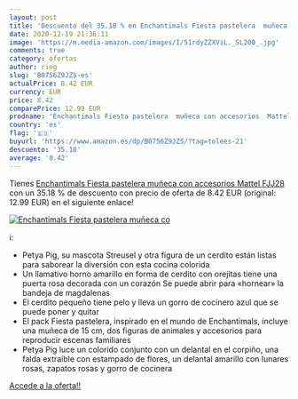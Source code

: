 ```yaml
---
layout: post
title: 'Descuento del 35.18 % en Enchantimals Fiesta pastelera  muñeca co'
date: 2020-12-19 21:36:11
image: 'https://m.media-amazon.com/images/I/51rdyZZXViL._SL200_.jpg'
comments: true
category: ofertas
author: ring
slug: 'B0756Z9JZS-es'
actualPrice: 8.42 EUR
currency: EUR
price: 8.42
comparePrice: 12.99 EUR
prodname: 'Enchantimals Fiesta pastelera  muñeca con accesorios  Mattel FJJ28 '
country: 'es'
flag: '🇪🇸'
buyurl: 'https://www.amazon.es/dp/B0756Z9JZS/?tag=tolees-21'
descuento: '35.18'
average: '8.42'
---
```


Tienes [Enchantimals Fiesta pastelera  muñeca con accesorios  Mattel FJJ28 ](https://www.amazon.es/dp/B0756Z9JZS/?tag=tolees-21) con un 35.18 % de descuento con precio de oferta de 8.42 EUR (original: 12.99 EUR) en el siguiente enlace!

[![Enchantimals Fiesta pastelera  muñeca co](https://m.media-amazon.com/images/I/51rdyZZXViL._SL200_.jpg)](https://www.amazon.es/dp/B0756Z9JZS/?tag=tolees-21)

ℹ️:

- Petya Pig, su mascota Streusel y otra figura de un cerdito están listas para saborear la diversión con esta cocina colorida
- Un llamativo horno amarillo en forma de cerdito con orejitas tiene una puerta rosa decorada con un corazón Se puede abrir para «hornear» la bandeja de magdalenas
- El cerdito pequeño tiene pelo y lleva un gorro de cocinero azul que se puede poner y quitar
- El pack Fiesta pastelera, inspirado en el mundo de Enchantimals, incluye una muñeca de 15 cm, dos figuras de animales y accesorios para reproducir escenas familiares
- Petya Pig luce un colorido conjunto con un delantal en el corpiño, una falda extraíble con estampado de flores, un delantal amarillo con lunares rosas, zapatos rosas y gorro de cocinera

[Accede a la oferta!!](https://www.amazon.es/dp/B0756Z9JZS/?tag=tolees-21)
